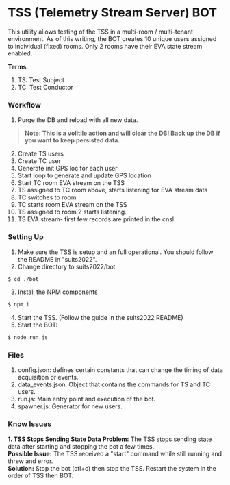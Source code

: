 # TSS (Telemetry Stream Server) BOT

This utility allows testing of the TSS in a multi-room / multi-tenant environment. As of this writing, the BOT creates 10 unique users
assigned to individual (fixed) rooms. Only 2 rooms have their EVA state stream enabled. 

__Terms__  
1. TS: Test Subject 
2. TC: Test Conductor 

### Workflow
1. Purge the DB and reload with all new data.
>**Note: This is a volitile action and will clear the DB! Back up the DB if you want to keep persisted data.**
2. Create TS users
3. Create TC user
4. Generate init GPS loc for each user
5. Start loop to generate and update GPS location
6. Start TC room EVA stream on the TSS
7. TS assigned to TC room above, starts listening for EVA stream data
8. TC switches to room
9. TC starts room EVA stream on the TSS
10. TS assigned to room 2 starts listening.
11. TS EVA stream- first few records are printed in the cnsl.

### Setting Up
1. Make sure the TSS is setup and an full operational. You should follow the README in "suits2022".
2. Change directory to suits2022/bot
``` bash
$ cd ./bot
``` 
3. Install the NPM components 
``` bash
$ npm i
```
4. Start the TSS. (Follow the guide in the suits2022 README)
5. Start the BOT:
``` bash
$ node run.js
```

### Files  
1. config.json: defines certain constants that can change the timing of data acquisition or events. 
2. data_events.json: Object that contains the commands for TS and TC users.   
3. run.js: Main entry point and execution of the bot.  
4. spawner.js: Generator for new users.  

### Know Issues
__1. TSS Stops Sending State Data__
__Problem:__ The TSS stops sending state data after starting and stopping the bot a few times.   
__Possible Issue:__  The TSS received a "start" command while still running and threw and error.   
__Solution:__ Stop the bot (ctl+c) then stop the TSS. Restart the system in the order of TSS then BOT. 
